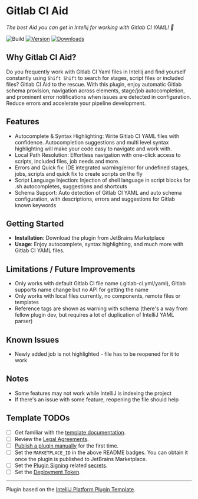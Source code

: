 # Gitlab CI Aid

*The best Aid you can get in Intellij for working with Gitlab CI YAML! 🚀*

![Build](https://github.com/deeepamin/gitlab-ci-aid/workflows/Build/badge.svg)
[![Version](https://img.shields.io/jetbrains/plugin/v/MARKETPLACE_ID.svg)](https://plugins.jetbrains.com/plugin/25859-gitlab-ci-aid)
[![Downloads](https://img.shields.io/jetbrains/plugin/d/MARKETPLACE_ID.svg)](https://plugins.jetbrains.com/plugin/25859-gitlab-ci-aid)

## Why Gitlab CI Aid?

<!-- Plugin description -->
Do you frequently work with Gitlab CI Yaml files in Intellij and find yourself constantly using `Shift Shift` to search 
for stages, script files or included files? Gitlab CI Aid to the rescue. With this plugin, enjoy automatic Gitlab schema 
provision, navigation across elements, stage/job autocompletion, and prominent error notifications when issues are detected 
in configuration. Reduce errors and accelerate your pipeline development.

## Features

* Autocomplete & Syntax Highlighting: Write Gitlab CI YAML files with confidence. Autocompletion suggestions and multi 
  level syntax highlighting will make your code easy to navigate and work with.
* Local Path Resolution: Effortless navigation with one-click access to scripts, included files, job needs and more.
* Errors and Quick fix: IDE integrated warning/error for undefined stages, jobs, scripts and quick fix to create scripts on the fly
* Script Language Injection: Injection of shell language in script blocks for .sh autocompletes, suggestions and shortcuts
* Schema Support: Auto detection of Gitlab CI YAML and auto schema configuration, with descriptions, errors and suggestions for Gitlab known keywords 

## Getting Started

* **Installation**: Download the plugin from JetBrains Marketplace
* **Usage**: Enjoy autocomplete, syntax highlighting, and much more with Gitlab CI YAML files.

<!-- Plugin description end -->

## Limitations / Future Improvements
* Only works with default Gitlab CI file name (.gitlab-ci.yml/yaml), Gitlab supports name change but no API for getting the name
* Only works with local files currently, no components, remote files or templates
* Reference tags are shown as warning with schema (there's a way from fellow plugin dev, but requires a lot of duplication of IntelliJ YAML parser)

## Known Issues
* Newly added job is not highlighted - file has to be reopened for it to work

## Notes
* Some features may not work while IntelliJ is indexing the project
* If there's an issue with some feature, reopening the file should help 


## Template TODOs
- [ ] Get familiar with the [template documentation][template].
- [ ] Review the [Legal Agreements](https://plugins.jetbrains.com/docs/marketplace/legal-agreements.html?from=IJPluginTemplate).
- [ ] [Publish a plugin manually](https://plugins.jetbrains.com/docs/intellij/publishing-plugin.html?from=IJPluginTemplate) for the first time.
- [ ] Set the `MARKETPLACE_ID` in the above README badges. You can obtain it once the plugin is published to JetBrains Marketplace.
- [ ] Set the [Plugin Signing](https://plugins.jetbrains.com/docs/intellij/plugin-signing.html?from=IJPluginTemplate) related [secrets](https://github.com/JetBrains/intellij-platform-plugin-template#environment-variables).
- [ ] Set the [Deployment Token](https://plugins.jetbrains.com/docs/marketplace/plugin-upload.html?from=IJPluginTemplate).

---
Plugin based on the [IntelliJ Platform Plugin Template][template].

[template]: https://github.com/JetBrains/intellij-platform-plugin-template
[docs:plugin-description]: https://plugins.jetbrains.com/docs/intellij/plugin-user-experience.html#plugin-description-and-presentation
